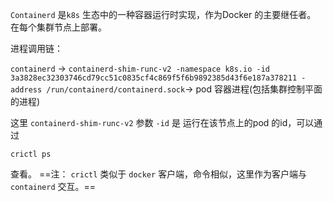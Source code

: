 

`Containerd` 是`k8s` 生态中的一种容器运行时实现，作为Docker 的主要继任者。
在每个集群节点上部署。


进程调用链：

`containerd` -> `containerd-shim-runc-v2 -namespace k8s.io -id 3a3828ec32303746cd79cc51c0835cf4c869f5f6b9892385d43f6e187a378211 -address /run/containerd/containerd.sock`-> pod 容器进程(包括集群控制平面的进程)

这里 `containerd-shim-runc-v2` 参数 `-id` 是 运行在该节点上的pod 的id，可以通过

```shell
crictl ps 
```
查看。
==注： `crictl` 类似于 `docker` 客户端，命令相似，这里作为客户端与`containerd` 交互。==